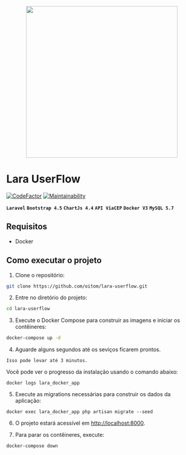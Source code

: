 <p align="center"><a href="https://laravel.com" target="_blank"><img src="https://raw.githubusercontent.com/laravel/art/master/logo-lockup/5%20SVG/2%20CMYK/1%20Full%20Color/laravel-logolockup-cmyk-red.svg" width="400"></a></p>


# Lara UserFlow

[![CodeFactor](https://www.codefactor.io/repository/github/oitom/lara-userflow/badge)](https://www.codefactor.io/repository/github/oitom/lara-userflow) [![Maintainability](https://api.codeclimate.com/v1/badges/dcc7615375dc117ab0c0/maintainability)](https://codeclimate.com/github/oitom/lara-userflow/maintainability)

**`Laravel`**
**`Bootstrap 4.5`**
**`ChartJs 4.4`**
**`API ViaCEP`**
**`Docker V3`**
**`MySQL 5.7`**
  

## Requisitos
- Docker

## Como executar o projeto
1. Clone o repositório:
```bash
git clone https://github.com/oitom/lara-userflow.git
```

2. Entre no diretório do projeto:
```bash
cd lara-userflow
```

3. Execute o Docker Compose para construir as imagens e iniciar os contêineres:
```bash
docker-compose up -d
```

4. Aguarde alguns segundos até os seviços ficarem prontos.
```
Isso pode levar até 3 minutos.
```
Você pode ver o progresso da instalação usando o comando abaixo:
```
docker logs lara_docker_app
```

5. Execute as migrations necessárias para construir os dados da aplicação:

```
docker exec lara_docker_app php artisan migrate --seed
```

6. O projeto estará acessível em [http://localhost:8000](http://localhost:8080).


7. Para parar os contêineres, execute:

```bash
docker-compose down
```
